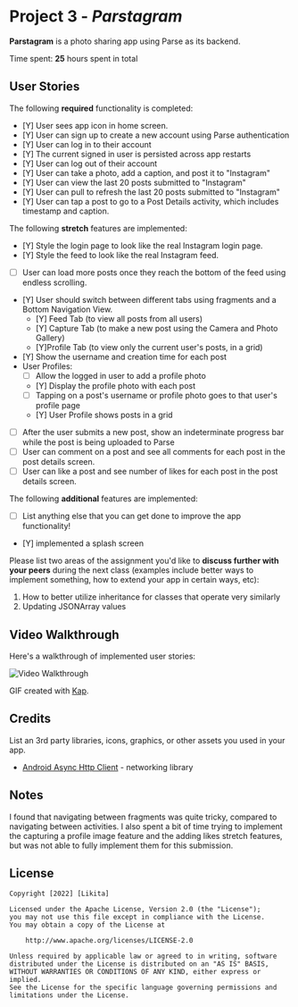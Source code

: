 # Project 3 - *Parstagram*

**Parstagram** is a photo sharing app using Parse as its backend.

Time spent: **25** hours spent in total

## User Stories

The following **required** functionality is completed:

- [Y] User sees app icon in home screen.
- [Y] User can sign up to create a new account using Parse authentication
- [Y] User can log in to their account
- [Y] The current signed in user is persisted across app restarts
- [Y] User can log out of their account
- [Y] User can take a photo, add a caption, and post it to "Instagram"
- [Y] User can view the last 20 posts submitted to "Instagram"
- [Y] User can pull to refresh the last 20 posts submitted to "Instagram"
- [Y] User can tap a post to go to a Post Details activity, which includes timestamp and caption.

The following **stretch** features are implemented:

- [Y] Style the login page to look like the real Instagram login page.
- [Y] Style the feed to look like the real Instagram feed.
- [ ] User can load more posts once they reach the bottom of the feed using endless scrolling.
- [Y] User should switch between different tabs using fragments and a Bottom Navigation View.
  - [Y] Feed Tab (to view all posts from all users)
  - [Y] Capture Tab (to make a new post using the Camera and Photo Gallery)
  - [Y]Profile Tab (to view only the current user's posts, in a grid)
- [Y] Show the username and creation time for each post
- User Profiles:
  - [ ] Allow the logged in user to add a profile photo
  - [Y] Display the profile photo with each post
  - [ ] Tapping on a post's username or profile photo goes to that user's profile page
  - [Y] User Profile shows posts in a grid
- [ ] After the user submits a new post, show an indeterminate progress bar while the post is being uploaded to Parse
- [ ] User can comment on a post and see all comments for each post in the post details screen.
- [ ] User can like a post and see number of likes for each post in the post details screen.

The following **additional** features are implemented:

- [ ] List anything else that you can get done to improve the app functionality!
- [Y] implemented a splash screen

Please list two areas of the assignment you'd like to **discuss further with your peers** during the next class (examples include better ways to implement something, how to extend your app in certain ways, etc):

1. How to better utilize inheritance for classes that operate very similarly
2. Updating JSONArray values

## Video Walkthrough

Here's a walkthrough of implemented user stories:

<img src='http://i.imgur.com/link/to/your/gif/file.gif' title='Video Walkthrough' width='' alt='Video Walkthrough' />

GIF created with [Kap](https://getkap.co/).

## Credits

List an 3rd party libraries, icons, graphics, or other assets you used in your app.

- [Android Async Http Client](http://loopj.com/android-async-http/) - networking library


## Notes

I found that navigating between fragments was quite tricky, compared to navigating between activities. I also spent a bit of time trying to implement
the capturing a profile image feature and the adding likes stretch features, but was not able to fully implement them for this submission. 

## License

    Copyright [2022] [Likita]

    Licensed under the Apache License, Version 2.0 (the "License");
    you may not use this file except in compliance with the License.
    You may obtain a copy of the License at

        http://www.apache.org/licenses/LICENSE-2.0

    Unless required by applicable law or agreed to in writing, software
    distributed under the License is distributed on an "AS IS" BASIS,
    WITHOUT WARRANTIES OR CONDITIONS OF ANY KIND, either express or implied.
    See the License for the specific language governing permissions and
    limitations under the License.
